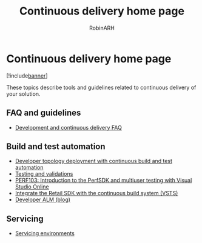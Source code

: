 ﻿---
# required metadata

title: Continuous delivery home page
description: These topics describe tools and guidelines related to continuous delivery of your solution.
author: RobinARH
manager: AnnBe
ms.date: 04/04/2017
ms.topic: index-page
ms.prod: 
ms.service: Dynamics365Operations
ms.technology: 

# optional metadata

# ms.search.form: 
# ROBOTS: 
audience: Developer, IT Pro
# ms.devlang: 
# ms.reviewer: 61
ms.search.scope: AX 7.0.0, Operations
# ms.tgt_pltfrm: 
ms.custom: 189643
ms.assetid: 11271903-30bc-4d0f-a1da-2a595d973289
ms.search.region: Global
# ms.search.industry: 
ms.author: robinr
ms.search.validFrom: 2016-02-28
ms.dyn365.ops.version: AX 7.0.0

---

# Continuous delivery home page

[!include[banner](../includes/banner.md)]


These topics describe tools and guidelines related to continuous delivery of your solution.

FAQ and guidelines
------------------

-   [Development and continuous delivery FAQ](continuous-delivery-faq.md)

## Build and test automation
-   [Developer topology deployment with continuous build and test automation](../perf-test/continuous-build-test-automation.md)
-   [Testing and validations](../perf-test/testing-validation.md)
-   [PERF103: Introduction to the PerfSDK and multiuser testing with Visual Studio Online](../perf-test/perfsdk-tutorial.md)
-   [Integrate the Retail SDK with the continuous build system (VSTS)](/dynamics365/operations/retail/dynamics365/operations/dev-itpro/retail-sdk/integrate-retail-sdk-continuous-build)
-   [Developer ALM (blog)](https://blogs.msdn.microsoft.com/axdevalm/)

## Servicing
-   [Servicing environments](..\dev-tools\developer-home-page.md#service-environments)




